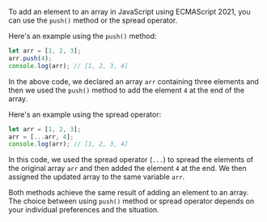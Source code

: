To add an element to an array in JavaScript using ECMAScript 2021, you can use the `push()` method or the spread operator.

Here's an example using the `push()` method:

```javascript
let arr = [1, 2, 3];
arr.push(4);
console.log(arr); // [1, 2, 3, 4]
```

In the above code, we declared an array `arr` containing three elements and then we used the `push()` method to add the element `4` at the end of the array.

Here's an example using the spread operator:

```javascript
let arr = [1, 2, 3];
arr = [...arr, 4];
console.log(arr); // [1, 2, 3, 4]
```

In this code, we used the spread operator (`...`) to spread the elements of the original array `arr` and then added the element `4` at the end. We then assigned the updated array to the same variable `arr`.

Both methods achieve the same result of adding an element to an array. The choice between using `push()` method or spread operator depends on your individual preferences and the situation.